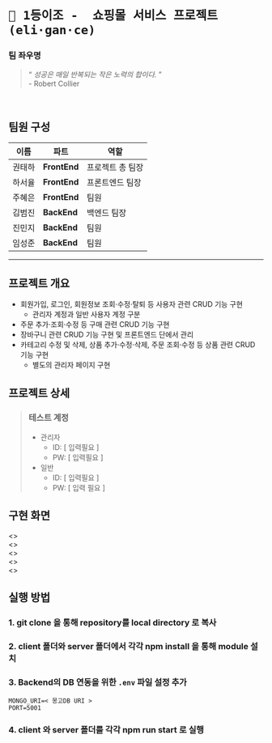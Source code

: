 # `🥇 1등이조 -  쇼핑몰 서비스 프로젝트 (eli·gan·ce)`
### 팀 좌우명
 > “ *성공은 매일 반복되는 작은 노력의 합이다.* ” 
 <br>\- Robert Collier

<br>

## 팀원 구성
| 이름 | 파트 | 역할 |
|---|---|---|
권태하| **FrontEnd** | 프로젝트 총 팀장
하서율| **FrontEnd** | 프론트엔드 팀장
주혜은| **FrontEnd** | 팀원
김범진| **BackEnd** | 백엔드 팀장
진민지| **BackEnd** | 팀원
임성준| **BackEnd** | 팀원

--- 
## 프로젝트 개요
- 회원가입, 로그인, 회원정보 조회·수정·탈퇴 등 사용자 관련 CRUD 기능 구현
    - 관리자 계정과 일반 사용자 계정 구분
- 주문 추가·조회·수정 등 구매 관련 CRUD 기능 구현
- 장바구니 관련 CRUD 기능 구현 및 프론트엔드 단에서 관리 
- 카테고리 수정 및 삭제, 상품 추가·수정·삭제, 주문 조회·수정 등 상품 관련 CRUD 기능 구현
    - 별도의 관리자 페이지 구현

## 프로젝트 상세
> ### 테스트 계정
> - 관리자
>    - ID: [ 입력필요 ]
>    - PW: [ 입력필요 ] 
>- 일반
>    - ID: [ 입력필요 ]
>    - PW: [ 입력 필요 ]
## 구현 화면

<><br>
<><br>
<><br>
<><br>
<><br>

## 실행 방법

### 1. git clone 을 통해 repository를 local directory 로 복사

### 2. client 폴더와 server 폴더에서 각각 npm install 을 통해 module 설치

### 3. Backend의 DB 연동을 위한 `.env` 파일 설정 추가
```
MONGO_URI=< 몽고DB URI >
PORT=5001
```
### 4. client 와 server 폴더를 각각 npm run start 로 실행